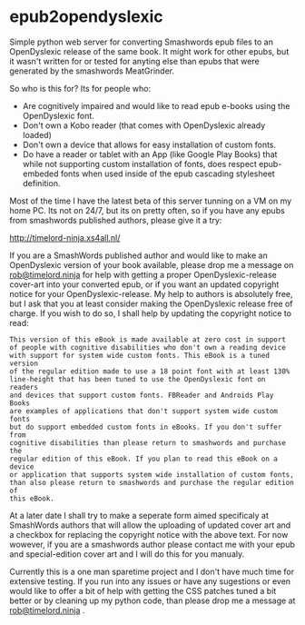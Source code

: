 # epub2opendyslexic
Simple python web server for converting Smashwords epub files to an  OpenDyslexic release of the same book.
It might work for other epubs, but it wasn't written for or tested for anyting else than epubs that were generated 
by the smashwords MeatGrinder.

So who is this for? Its for people who:

* Are cognitively impaired and would like to read epub e-books using the OpenDyslexic font.
* Don't own a Kobo reader (that comes with OpenDyslexic already loaded)
* Don't own a device that allows for easy installation of custom fonts.
* Do have a reader or tablet with an App (like Google Play Books) that while not supporting custom installation of fonts, does respect epub-embeded fonts when used inside of the epub cascading stylesheet definition.

Most of the time I have the latest beta of this server tunning on a VM on my home PC. Its not on 24/7, but its on pretty often, 
so if you have any epubs from smashwords published authors, please give it a try:

http://timelord-ninja.xs4all.nl/

If you are a SmashWords published author and would like to make an OpenDyslexic version of your book available, 
please drop me a message on rob@timelord.ninja for help with getting a proper OpenDyslexic-release cover-art into 
your converted epub, or if you want an updated copyright notice for your OpenDyslexic-release. My help to authors 
is absolutely free, but I ask that you at least consider making the OpenDyslexic release free of charge. If you wish
to do so, I shall help by updating the copyright notice to read:  

    This version of this eBook is made available at zero cost in support 
    of people with cognitive disabilities who don't own a reading device 
    with support for system wide custom fonts. This eBook is a tuned version 
    of the regular edition made to use a 18 point font with at least 130% 
    line-height that has been tuned to use the OpenDyslexic font on readers 
    and devices that support custom fonts. FBReader and Androids Play Books 
    are examples of applications that don't support system wide custom fonts 
    but do support embedded custom fonts in eBooks. If you don't suffer from
    cognitive disabilities than please return to smashwords and purchase the
    regular edition of this eBook. If you plan to read this eBook on a device
    or application that supports system wide installation of custom fonts, 
    than also please return to smashwords and purchase the regular edition of 
    this eBook.

At a later date I shall try to make a seperate form aimed specificaly at SmashWords
authors that will allow the uploading of updated cover art and a checkbox for replacing
the copyright notice with the above text. For now wowever, if you are a smashwords author
please contact me with your epub and special-edition cover art and I will do this for you 
manualy.

Currently this is a one man sparetime project and I don't have much time for extensive testing.
If you run into any issues or have any sugestions or even would like to offer a bit of help with
getting the CSS patches tuned a bit better or by cleaning up my python code, than please drop me
a message at rob@timelord.ninja .
